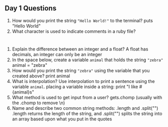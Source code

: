 ## Day 1 Questions

1. How would you print the string `"Hello World!"` to the terminal?
puts "Hello World"
1. What character is used to indicate comments in a ruby file?
#
1. Explain the difference between an integer and a float?
A float has decimals, an integer can only be an integer
1. In the space below, create a variable `animal` that holds the string `"zebra"`
animal = "zebra"
1. How would you print the string `"zebra"` using the variable that you created above?
print animal
1. What is interpolation? Use interpolation to print a sentence using the variable `animal`.
placing a variable inside a string:
print "I like #{animal}s"
1. What method is used to get input from a user?
gets.chomp (usually with the .chomp to remove \n)
1. Name and describe two common string methods:
.length and .split("") .length returns the length of the string, and .split("") splits the string into an array based upon what you put in the quotes
